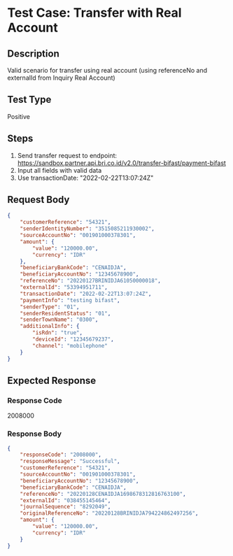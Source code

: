 # Test Case: Transfer with Real Account

## Description
Valid scenario for transfer using real account (using referenceNo and externalId from Inquiry Real Account)

## Test Type
Positive

## Steps
1. Send transfer request to endpoint: https://sandbox.partner.api.bri.co.id/v2.0/transfer-bifast/payment-bifast
2. Input all fields with valid data
3. Use transactionDate: "2022-02-22T13:07:24Z"

## Request Body
```json
{
    "customerReference": "54321",
    "senderIdentityNumber": "3515085211930002",
    "sourceAccountNo": "001901000378301",
    "amount": {
        "value": "120000.00",
        "currency": "IDR"
    },
    "beneficiaryBankCode": "CENAIDJA",
    "beneficiaryAccountNo": "12345678900",
    "referenceNo": "20220127BRINIDJA61050000018",
    "externalId": "53394951711",
    "transactionDate": "2022-02-22T13:07:24Z",
    "paymentInfo": "testing bifast",
    "senderType": "01",
    "senderResidentStatus": "01",
    "senderTownName": "0300",
    "additionalInfo": {
        "isRdn": "true",
        "deviceId": "12345679237",
        "channel": "mobilephone"
    }
}
```

## Expected Response
### Response Code
2008000

### Response Body
```json
{
    "responseCode": "2008000",
    "responseMessage": "Successful",
    "customerReference": "54321",
    "sourceAccountNo": "001901000378301",
    "beneficiaryAccountNo": "12345678900",
    "beneficiaryBankCode": "CENAIDJA",
    "referenceNo": "20220128CENAIDJA1698678312816763100",
    "externalId": "038455145464",
    "journalSequence": "8292049",
    "originalReferenceNo": "20220128BRINIDJA794224862497256",
    "amount": {
        "value": "120000.00",
        "currency": "IDR"
    }
}
```
